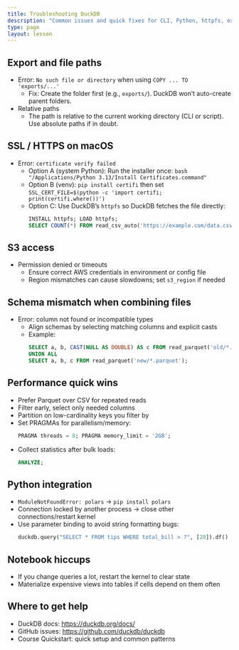 ```yaml
---
title: Troubleshooting DuckDB
description: "Common issues and quick fixes for CLI, Python, httpfs, exports, and performance."
type: page
layout: lesson
---
```


## Export and file paths
- Error: `No such file or directory` when using `COPY ... TO 'exports/...'`
  - Fix: Create the folder first (e.g., `exports/`). DuckDB won’t auto-create parent folders.
- Relative paths
  - The path is relative to the current working directory (CLI or script). Use absolute paths if in doubt.

## SSL / HTTPS on macOS
- Error: `certificate verify failed`
  - Option A (system Python): Run the installer once: `bash "/Applications/Python 3.13/Install Certificates.command"`
  - Option B (venv): `pip install certifi` then set `SSL_CERT_FILE=$(python -c 'import certifi; print(certifi.where())')`
  - Option C: Use DuckDB’s `httpfs` so DuckDB fetches the file directly:
    ```sql
    INSTALL httpfs; LOAD httpfs;
    SELECT COUNT(*) FROM read_csv_auto('https://example.com/data.csv');
    ```

## S3 access
- Permission denied or timeouts
  - Ensure correct AWS credentials in environment or config file
  - Region mismatches can cause slowdowns; set `s3_region` if needed

## Schema mismatch when combining files
- Error: column not found or incompatible types
  - Align schemas by selecting matching columns and explicit casts
  - Example:
    ```sql
    SELECT a, b, CAST(NULL AS DOUBLE) AS c FROM read_parquet('old/*.parquet')
    UNION ALL
    SELECT a, b, c FROM read_parquet('new/*.parquet');
    ```

## Performance quick wins
- Prefer Parquet over CSV for repeated reads
- Filter early, select only needed columns
- Partition on low-cardinality keys you filter by
- Set PRAGMAs for parallelism/memory:
  ```sql
  PRAGMA threads = 8; PRAGMA memory_limit = '2GB';
  ```
- Collect statistics after bulk loads:
  ```sql
  ANALYZE;
  ```

## Python integration
- `ModuleNotFoundError: polars` → `pip install polars`
- Connection locked by another process → close other connections/restart kernel
- Use parameter binding to avoid string formatting bugs:
  ```python
  duckdb.query("SELECT * FROM tips WHERE total_bill > ?", [20]).df()
  ```

## Notebook hiccups
- If you change queries a lot, restart the kernel to clear state
- Materialize expensive views into tables if cells depend on them often

## Where to get help
- DuckDB docs: https://duckdb.org/docs/
- GitHub issues: https://github.com/duckdb/duckdb
- Course Quickstart: quick setup and common patterns
